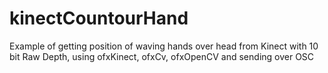 kinectCountourHand
==================

Example of getting position of waving hands over head from Kinect with 10 bit Raw Depth, using ofxKinect, ofxCv, ofxOpenCV and sending over OSC
